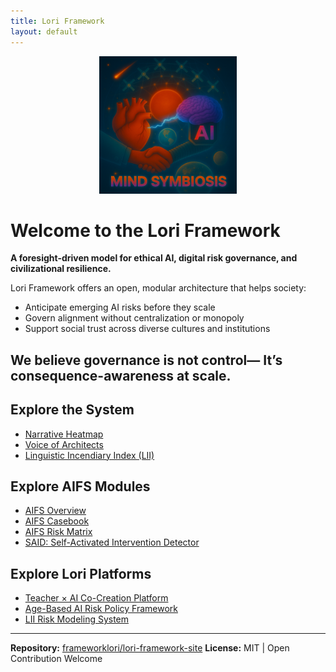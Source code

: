 ```yaml
---
title: Lori Framework
layout: default
---
```


<p align="center">
<img src="assets/images/logo.png" alt="Lori Framework Logo" width="220">
</p>

# Welcome to the Lori Framework

**A foresight-driven model for ethical AI, digital risk governance, and civilizational resilience.**

Lori Framework offers an open, modular architecture that helps society:

- Anticipate emerging AI risks before they scale
- Govern alignment without centralization or monopoly
- Support social trust across diverse cultures and institutions

We believe governance is not control—
It’s consequence-awareness at scale.
---

## Explore the System

- [Narrative Heatmap](./heatmap)
- [Voice of Architects](./voices-en.md)
- [Linguistic Incendiary Index (LII)](https://github.com/frameworklori/LII-Framework)

## Explore AIFS Modules

- [AIFS Overview](../modules/AIFS.md)
- [AIFS Casebook](../modules/AIFS_Casebook.md)
- [AIFS Risk Matrix](../modules/AIFS_RiskMatrix.md)
- [SAID: Self-Activated Intervention Detector](../modules/SAID_Module.md)

## Explore Lori Platforms

- [Teacher × AI Co-Creation Platform](https://frameworklori.github.io/Teacher-AI-CoPilot)
- [Age-Based AI Risk Policy Framework](https://frameworklori.github.io/age-policy-framework)
- [LII Risk Modeling System](https://frameworklori.github.io/LII-Framework)
---

**Repository:** [frameworklori/lori-framework-site](https://github.com/frameworklori/lori-framework-site)
**License:** MIT | Open Contribution Welcome

